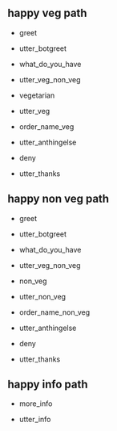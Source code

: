 ## happy veg path
* greet
 - utter_botgreet
* what_do_you_have
 - utter_veg_non_veg
* vegetarian
 - utter_veg
* order_name_veg
 - utter_anthingelse
* deny
 - utter_thanks

## happy non veg path
* greet
 - utter_botgreet 
* what_do_you_have
 - utter_veg_non_veg
* non_veg
 - utter_non_veg
* order_name_non_veg
 - utter_anthingelse 
* deny
 - utter_thanks

## happy info path
* more_info
 - utter_info
